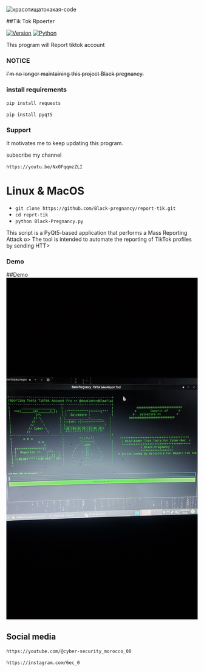 ![красотищатокакая-code](https://user-images.githubusercontent.com/88341460/189535591-84f204da-08af-4989-821f-e6608902a4a1.gif)

##Tik Tok Rpoerter 

[![Version](https://img.shields.io/badge/Version-3.1.0-green)]()
[![Python](https://img.shields.io/badge/Python-v3.9-yellow)]()

This program will Report tiktok account 

### NOTICE

~~I'm no longer maintaining this project Black pregnancy.~~

### install requirements

```
pip install requests

```
```
pip install pyqt5

```
### Support                                                  

It motivates me to keep updating this program.

subscribe my channel

```                                                                 
https://youtu.be/Nx0FqqmzZLI

```                                                                       
  
# Linux & MacOS

* ```git clone https://github.com/Black-pregnancy/report-tik.git```
* ```cd reprt-tik```
* ```python Black-Pregnancy.py```


This script is a PyQt5-based application that performs a Mass Reporting Attack o>
The tool is intended to automate the reporting of TikTok profiles by sending HTT>

### Demo 

##Demo
<img src="./slva.png" alt="ig">
## Social media

```
https://youtube.com/@cyber-security_morocco_00

```

```
https://instagram.com/6ec_0

```
